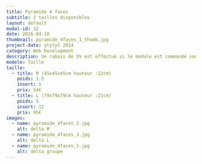 ```yaml
---
title: Pyramide 4 faces
subtitle: 2 tailles disponibles
layout: default
modal-id: 12
date: 2016-04-10
thumbnail: pyramide_4faces_1_thumb.jpg
project-date: ytytyt 2014
category: Web Development
description: Un rabais de 5% est effectué si le module est commandé sans inserts.
modele: Taille
taille:
  - title: M (45x45x45cm hauteur :12cm)
    poids: 1.5
    insert: 5
    prix: 54€
  - title: L (79x79x79cm hauteur :21cm)
    poids: 5
    insert: 12
    prix: 95€
images:
  - name: pyramide_4faces_2.jpg
    alt: delta M
  - name: pyramide_4faces_3.jpg
    alt: delta L
  - name: pyramide_4faces_1.jpg
    alt: delta groupe
---
```

